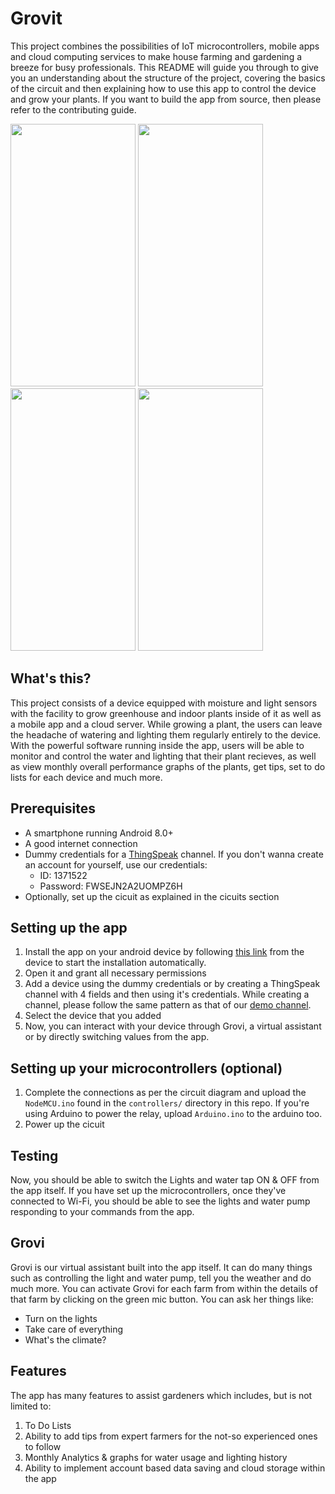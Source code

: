 # Grovit
This project combines the possibilities of IoT microcontrollers, mobile apps and cloud computing services to make house farming and gardening a breeze for busy professionals. This README will guide you through to give you an understanding about the structure of the project, covering the basics of the circuit and then explaining how to use this app to control the device and grow your plants. If you want to build the app from source, then please refer to the contributing guide.

<a><img src="https://github.com/vishalkrishnads/Grovit/blob/master/.github/Screenshots/adding.png?raw=true" height="420" width="200" ></a>
<a><img src="https://github.com/vishalkrishnads/Grovit/blob/master/.github/Screenshots/home.png?raw=true" height="420" width="200" ></a>
<a><img src="https://github.com/vishalkrishnads/Grovit/blob/master/.github/Screenshots/details.png?raw=true" height="420" width="200" ></a>
<a><img src="https://github.com/vishalkrishnads/Grovit/blob/master/.github/Screenshots/watering.png?raw=true" height="420" width="200" ></a>

## What's this?
This project consists of a device equipped with moisture and light sensors with the facility to grow greenhouse and indoor plants inside of it as well as a mobile app and a cloud server. While growing a plant, the users can leave the headache of watering and lighting them regularly entirely to the device. With the powerful software running inside the app, users will be able to monitor and control the water and lighting that their plant recieves, as well as view monthly overall performance graphs of the plants, get tips, set to do lists for each device and much more.

## Prerequisites
* A smartphone running Android 8.0+
* A good internet connection
* Dummy credentials for a [ThingSpeak](https://thingspeak.com) channel. If you don't wanna create an account for yourself, use our credentials:
  * ID: 1371522
  * Password: FWSEJN2A2UOMPZ6H
* Optionally, set up the cicuit as explained in the cicuits section 

## Setting up the app
1. Install the app on your android device by following [this link](https://drive.google.com/file/d/1Ok9KaMp1aSh3Tp1zmp3DB-eL4I84cjbG/view?usp=sharing) from the device to start the installation automatically.
2. Open it and grant all necessary permissions
3. Add a device using the dummy credentials or by creating a ThingSpeak channel with 4 fields and then using it's credentials. While creating a channel, please follow the same pattern as that of our [demo channel](https://thingspeak.com/channels/1315722).
4. Select the device that you added
5. Now, you can interact with your device through Grovi, a virtual assistant or by directly switching values from the app.

## Setting up your microcontrollers (optional)
1. Complete the connections as per the circuit diagram and upload the `NodeMCU.ino` found in the `controllers/` directory in this repo. If you're using Arduino to power the relay, upload `Arduino.ino` to the arduino too.
2. Power up the cicuit

## Testing
Now, you should be able to switch the Lights and water tap ON & OFF from the app itself. If you have set up the microcontrollers, once they've connected to Wi-Fi, you should be able to see the lights and water pump responding to your commands from the app.

## Grovi
Grovi is our virtual assistant built into the app itself. It can do many things such as controlling the light and water pump, tell you the weather and do much more. You can activate Grovi for each farm from within the details of that farm by clicking on the green mic button. You can ask her things like:
* Turn on the lights
* Take care of everything
* What's the climate?

## Features
The app has many features to assist gardeners which includes, but is not limited to:
1. To Do Lists
2. Ability to add tips from expert farmers for the not-so experienced ones to follow
3. Monthly Analytics & graphs for water usage and lighting history
4. Ability to implement account based data saving and cloud storage within the app
